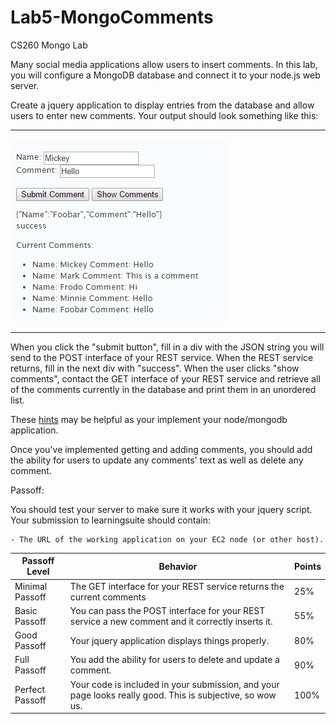 # Lab5-MongoComments
CS260 Mongo Lab

Many social media applications allow users to insert comments. In this lab, you will configure a MongoDB database and connect it to your node.js web server. 

Create a jquery application to display entries from the database and allow users to enter new comments. Your output should look something like this:

------

![Example Comments Page](Example.png)


----

When you click the "submit button", fill in a div with the JSON string you will send to the POST interface of your REST service. When the REST service returns, fill in the next div with "success". When the user clicks "show comments", contact the GET interface of your REST service and retrieve all of the comments currently in the database and print them in an unordered list.

These [hints](http://bioresearch.byu.edu/cs260/mongohints.html) may be helpful as your implement your node/mongodb application.

Once you've implemented getting and adding comments, you should add the ability for users to update any comments' text as well as delete any comment.

Passoff:

You should test your server to make sure it works with your jquery script.  Your submission to learningsuite should contain:


	- The URL of the working application on your EC2 node (or other host). 



<strong>Passoff Level</strong> | <strong>Behavior</strong> |	<strong>Points</strong>
--- | --- | ---
Minimal Passoff | The GET interface for your REST service returns the current comments| 25%
Basic Passoff | You can pass the POST interface for your REST service a new comment and it correctly inserts it. | 55%
Good Passoff | Your jquery application displays things properly. | 80%
Full Passoff | You add the ability for users to delete and update a comment. | 90%
Perfect Passoff | Your code is included in your submission, and your page looks really good. This is subjective, so wow us. | 100%
